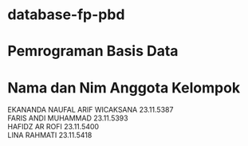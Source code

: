 # database-fp-pbd
# Pemrograman Basis Data
# Nama dan Nim Anggota Kelompok
EKANANDA NAUFAL ARIF WICAKSANA 23.11.5387 <br>
FARIS ANDI MUHAMMAD 23.11.5393 <br>
HAFIDZ AR ROFI 23.11.5400 <br>
LINA RAHMATI 23.11.5418 
